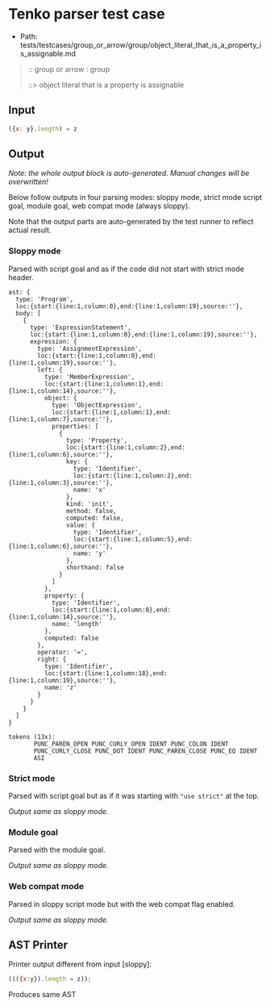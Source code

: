 # Tenko parser test case

- Path: tests/testcases/group_or_arrow/group/object_literal_that_is_a_property_is_assignable.md

> :: group or arrow : group
>
> ::> object literal that is a property is assignable

## Input

`````js
({x: y}.length) = z
`````

## Output

_Note: the whole output block is auto-generated. Manual changes will be overwritten!_

Below follow outputs in four parsing modes: sloppy mode, strict mode script goal, module goal, web compat mode (always sloppy).

Note that the output parts are auto-generated by the test runner to reflect actual result.

### Sloppy mode

Parsed with script goal and as if the code did not start with strict mode header.

`````
ast: {
  type: 'Program',
  loc:{start:{line:1,column:0},end:{line:1,column:19},source:''},
  body: [
    {
      type: 'ExpressionStatement',
      loc:{start:{line:1,column:0},end:{line:1,column:19},source:''},
      expression: {
        type: 'AssignmentExpression',
        loc:{start:{line:1,column:0},end:{line:1,column:19},source:''},
        left: {
          type: 'MemberExpression',
          loc:{start:{line:1,column:1},end:{line:1,column:14},source:''},
          object: {
            type: 'ObjectExpression',
            loc:{start:{line:1,column:1},end:{line:1,column:7},source:''},
            properties: [
              {
                type: 'Property',
                loc:{start:{line:1,column:2},end:{line:1,column:6},source:''},
                key: {
                  type: 'Identifier',
                  loc:{start:{line:1,column:2},end:{line:1,column:3},source:''},
                  name: 'x'
                },
                kind: 'init',
                method: false,
                computed: false,
                value: {
                  type: 'Identifier',
                  loc:{start:{line:1,column:5},end:{line:1,column:6},source:''},
                  name: 'y'
                },
                shorthand: false
              }
            ]
          },
          property: {
            type: 'Identifier',
            loc:{start:{line:1,column:8},end:{line:1,column:14},source:''},
            name: 'length'
          },
          computed: false
        },
        operator: '=',
        right: {
          type: 'Identifier',
          loc:{start:{line:1,column:18},end:{line:1,column:19},source:''},
          name: 'z'
        }
      }
    }
  ]
}

tokens (13x):
       PUNC_PAREN_OPEN PUNC_CURLY_OPEN IDENT PUNC_COLON IDENT
       PUNC_CURLY_CLOSE PUNC_DOT IDENT PUNC_PAREN_CLOSE PUNC_EQ IDENT
       ASI
`````

### Strict mode

Parsed with script goal but as if it was starting with `"use strict"` at the top.

_Output same as sloppy mode._

### Module goal

Parsed with the module goal.

_Output same as sloppy mode._

### Web compat mode

Parsed in sloppy script mode but with the web compat flag enabled.

_Output same as sloppy mode._

## AST Printer

Printer output different from input [sloppy]:

````js
((({x:y}).length = z));
````

Produces same AST
